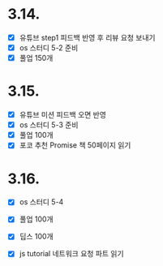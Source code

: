 # 3.14.

- [x] 유튜브 step1 피드백 반영 후 리뷰 요청 보내기
- [x] os 스터디 5-2 준비
- [x] 풀업 150개

# 3.15.

- [x] 유튜브 미션 피드백 오면 반영
- [x] os 스터디 5-3 준비
- [x] 풀업 100개
- [x] 포코 추천 Promise 책 50페이지 읽기

# 3.16.

- [x] os 스터디 5-4
- [x] 풀업 100개
- [x] 딥스 100개
- [x] js tutorial 네트워크 요청 파트 읽기

